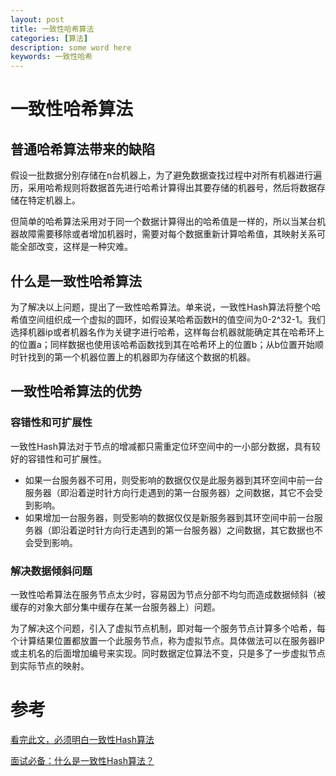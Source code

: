 ```yaml
---
layout: post
title: 一致性哈希算法
categories: [算法]
description: some word here
keywords: 一致性哈希
---
```


# 一致性哈希算法

## 普通哈希算法带来的缺陷

假设一批数据分别存储在n台机器上，为了避免数据查找过程中对所有机器进行遍历，采用哈希规则将数据首先进行哈希计算得出其要存储的机器号，然后将数据存储在特定机器上。

但简单的哈希算法采用对于同一个数据计算得出的哈希值是一样的，所以当某台机器故障需要移除或者增加机器时，需要对每个数据重新计算哈希值，其映射关系可能全部改变，这样是一种灾难。

## 什么是一致性哈希算法

为了解决以上问题，提出了一致性哈希算法。单来说，一致性Hash算法将整个哈希值空间组织成一个虚拟的圆环，如假设某哈希函数H的值空间为0-2^32-1。我们选择机器ip或者机器名作为关键字进行哈希，这样每台机器就能确定其在哈希环上的位置a；同样数据也使用该哈希函数找到其在哈希环上的位置b；从b位置开始顺时针找到的第一个机器位置上的机器即为存储这个数据的机器。

## 一致性哈希算法的优势

### 容错性和可扩展性

一致性Hash算法对于节点的增减都只需重定位环空间中的一小部分数据，具有较好的容错性和可扩展性。

* 如果一台服务器不可用，则受影响的数据仅仅是此服务器到其环空间中前一台服务器（即沿着逆时针方向行走遇到的第一台服务器）之间数据，其它不会受到影响。
* 如果增加一台服务器，则受影响的数据仅仅是新服务器到其环空间中前一台服务器（即沿着逆时针方向行走遇到的第一台服务器）之间数据，其它数据也不会受到影响。

### 解决数据倾斜问题

一致性哈希算法在服务节点太少时，容易因为节点分部不均匀而造成数据倾斜（被缓存的对象大部分集中缓存在某一台服务器上）问题。

为了解决这个问题，引入了虚拟节点机制，即对每一个服务节点计算多个哈希，每个计算结果位置都放置一个此服务节点，称为虚拟节点。具体做法可以在服务器IP或主机名的后面增加编号来实现。同时数据定位算法不变，只是多了一步虚拟节点到实际节点的映射。

# 参考

[看完此文，必须明白一致性Hash算法](https://blog.csdn.net/cb_lcl/article/details/81448570)

[面试必备：什么是一致性Hash算法？](https://blog.csdn.net/bntX2jSQfEHy7/article/details/79549368)
